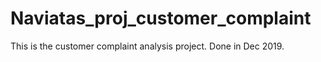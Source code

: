 # Naviatas_proj_customer_complaint
 This is the customer complaint analysis project. 
 Done in Dec 2019. 
